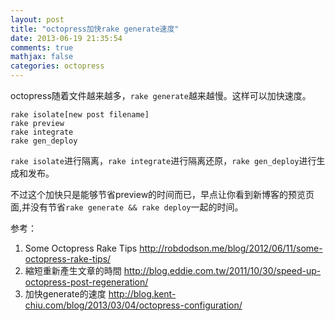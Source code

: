 ```yaml
---
layout: post
title: "octopress加快rake generate速度"
date: 2013-06-19 21:35:54
comments: true
mathjax: false
categories: octopress
---
```


octopress随着文件越来越多，`rake generate`越来越慢。这样可以加快速度。

<!--more-->

```
rake isolate[new post filename]
rake preview
rake integrate
rake gen_deploy
```

`rake isolate`进行隔离，`rake integrate`进行隔离还原，`rake gen_deploy`进行生成和发布。

不过这个加快只是能够节省preview的时间而已，早点让你看到新博客的预览页面,并没有节省`rake generate && rake deploy`一起的时间。

参考：

1. Some Octopress Rake Tips <http://robdodson.me/blog/2012/06/11/some-octopress-rake-tips/>
2. 縮短重新產生文章的時間 <http://blog.eddie.com.tw/2011/10/30/speed-up-octopress-post-regeneration/>
3. 加快generate的速度 <http://blog.kent-chiu.com/blog/2013/03/04/octopress-configuration/>
